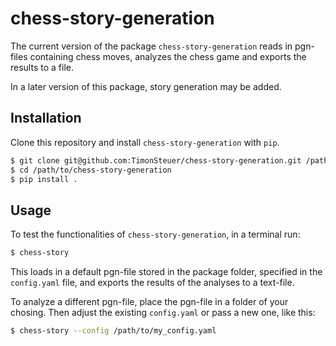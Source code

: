 # chess-story-generation

The current version of the package `chess-story-generation` reads in pgn-files containing chess moves, analyzes the chess game and exports the results to a file.

In a later version of this package, story generation may be added.

## Installation

Clone this repository and install `chess-story-generation` with `pip`.
```sh
$ git clone git@github.com:TimonSteuer/chess-story-generation.git /path/to/chess-story-generation
$ cd /path/to/chess-story-generation
$ pip install .
```

## Usage

To test the functionalities of `chess-story-generation`, in a terminal run:
```sh
$ chess-story
```

This loads in a default pgn-file stored in the package folder, specified in the `config.yaml` file, and exports the results of the analyses to a text-file.

To analyze a different pgn-file, place the pgn-file in a folder of your chosing.
Then adjust the existing `config.yaml` or pass a new one, like this:
```sh
$ chess-story --config /path/to/my_config.yaml
```
